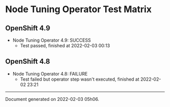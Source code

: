 
Node Tuning Operator Test Matrix
================================

OpenShift 4.9
-------------



* Node Tuning Operator 4.9: SUCCESS
  - Test passed, finished at 2022-02-03 00:13

OpenShift 4.8
-------------



* Node Tuning Operator 4.8: FAILURE
  - Test failed but operator step wasn't executed, finished at 2022-02-02 23:21

---
Document generated on 2022-02-03 05h06.
